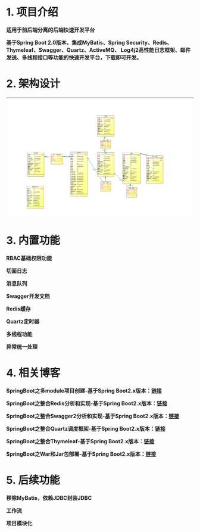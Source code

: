 # 1. 项目介绍
**适用于前后端分离的后端快速开发平台**

**基于Spring Boot 2.0版本，集成MyBatis、Spring Security、Redis、Thymeleaf、Swagger、Quartz、ActiveMQ、
Log4j2高性能日志框架、邮件发送、多线程接口等功能的快速开发平台，下载即可开发。**



# 2. 架构设计

![](./doc/asserts/001.png)

# 3. 内置功能

**RBAC基础权限功能**

**切面日志**

**消息队列**

**Swagger开发文档**

**Redis缓存**

**Quartz定时器**

**多线程功能**

**异常统一处理**

# 4. 相关博客

**SpringBoot之多module项目创建-基于Spring Boot2.x版本：[链接](https://blog.csdn.net/weixin_39723544/article/details/83058455)**

**SpringBoot之整合Redis分析和实现-基于Spring Boot2.x版本：[链接](https://blog.csdn.net/weixin_39723544/article/details/80743074)**

**SpringBoot之整合Swagger2分析和实现-基于Spring Boot2.x版本：[链接](https://blog.csdn.net/weixin_39723544/article/details/81085387)**

**SpringBoot之整合Quartz调度框架-基于Spring Boot2.x版本：[链接](https://blog.csdn.net/weixin_39723544/article/details/83382000)**

**SpringBoot之整合Thymeleaf-基于Spring Boot2.x版本：[链接](https://blog.csdn.net/weixin_39723544/article/details/82721279)**

**SpringBoot之War和Jar包部署-基于Spring Boot2.x版本：[链接](https://blog.csdn.net/weixin_39723544/article/details/82012827)**

# 5. 后续功能

**移除MyBatis，依赖JDBC封装JDBC**

**工作流**

**项目模块化**

































